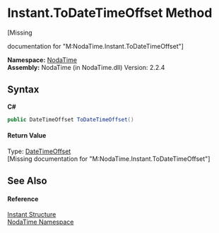 # Instant.ToDateTimeOffset Method 
 

\[Missing <summary> documentation for "M:NodaTime.Instant.ToDateTimeOffset"\]

**Namespace:**&nbsp;<a href="N_NodaTime">NodaTime</a><br />**Assembly:**&nbsp;NodaTime (in NodaTime.dll) Version: 2.2.4

## Syntax

**C#**<br />
``` C#
public DateTimeOffset ToDateTimeOffset()
```


#### Return Value
Type: <a href="http://msdn2.microsoft.com/en-us/library/bb341783" target="_blank">DateTimeOffset</a><br />\[Missing <returns> documentation for "M:NodaTime.Instant.ToDateTimeOffset"\]

## See Also


#### Reference
<a href="T_NodaTime_Instant">Instant Structure</a><br /><a href="N_NodaTime">NodaTime Namespace</a><br />